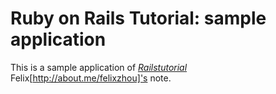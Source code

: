 # Ruby on Rails Tutorial: sample application

This is a sample application of [*Railstutorial*](http://www.railstutorial.org/)
Felix[http://about.me/felixzhou]'s note.

